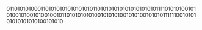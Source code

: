 0110101010001101010101010101010110101010101010101010101111010101001010100101001010010010110101010101001010101001010100101010111111001010101010101010100101010
